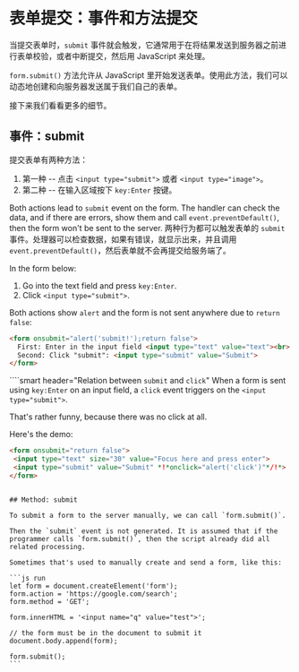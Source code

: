 # 表单提交：事件和方法提交

当提交表单时，`submit` 事件就会触发，它通常用于在将结果发送到服务器之前进行表单校验，或者中断提交，然后用 JavaScript 来处理。

`form.submit()` 方法允许从 JavaScript 里开始发送表单。使用此方法，我们可以动态地创建和向服务器发送属于我们自己的表单。

接下来我们看看更多的细节。

## 事件：submit

提交表单有两种方法：

1. 第一种 -- 点击 `<input type="submit">` 或者 `<input type="image">`。
2. 第二种 -- 在输入区域按下 `key:Enter` 按键。

Both actions lead to `submit` event on the form. The handler can check the data, and if there are errors, show them and call `event.preventDefault()`, then the form won't be sent to the server.
两种行为都可以触发表单的 `submit` 事件。处理器可以检查数据，如果有错误，就显示出来，并且调用 `event.preventDefault()`，然后表单就不会再提交给服务端了。

In the form below:
1. Go into the text field and press `key:Enter`.
2. Click `<input type="submit">`.

Both actions show `alert` and the form is not sent anywhere due to `return false`:

```html autorun height=60 no-beautify
<form onsubmit="alert('submit!');return false">
  First: Enter in the input field <input type="text" value="text"><br>
  Second: Click "submit": <input type="submit" value="Submit">
</form>
```

````smart header="Relation between `submit` and `click`"
When a form is sent using `key:Enter` on an input field, a `click` event triggers on the `<input type="submit">`.

That's rather funny, because there was no click at all.

Here's the demo:
```html autorun height=60
<form onsubmit="return false">
 <input type="text" size="30" value="Focus here and press enter">
 <input type="submit" value="Submit" *!*onclick="alert('click')"*/!*>
</form>
```

````

## Method: submit

To submit a form to the server manually, we can call `form.submit()`.

Then the `submit` event is not generated. It is assumed that if the programmer calls `form.submit()`, then the script already did all related processing.

Sometimes that's used to manually create and send a form, like this:

```js run
let form = document.createElement('form');
form.action = 'https://google.com/search';
form.method = 'GET';

form.innerHTML = '<input name="q" value="test">';

// the form must be in the document to submit it
document.body.append(form);

form.submit();
```
